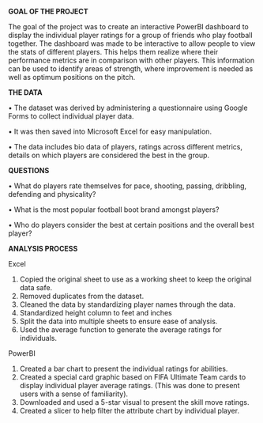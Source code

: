**GOAL OF THE PROJECT**

The goal of the project was to create an interactive PowerBI dashboard to display the individual player ratings for a group of friends who play football together. The dashboard was made to be interactive to allow people to view the stats of different players. This helps them realize where their performance metrics are in comparison with other players. This information can be used to identify areas of strength, where improvement is needed as well as optimum positions on the pitch.


**THE DATA**

•	The dataset was derived by administering a questionnaire using Google Forms to collect individual player data. 

•	It was then saved into Microsoft Excel for easy manipulation.

•	The data includes bio data of players, ratings across different metrics, details on which players are considered the best in the group. 

**QUESTIONS**

•	What do players rate themselves for pace, shooting, passing, dribbling, defending and physicality?

•	What is the most popular football boot brand amongst players?

•	Who do players consider the best at certain positions and the overall best player?


**ANALYSIS PROCESS**

Excel

1.	Copied the original sheet to use as a working sheet to keep the original data safe. 
2.	Removed duplicates from the dataset.
3.	Cleaned the data by standardizing player names through the data.
4.	Standardized height column to feet and inches
5.	Split the data into multiple sheets to ensure ease of analysis.
6.	 Used the average function to generate the average ratings for individuals.

PowerBI

1.	Created a bar chart to present the individual ratings for abilities.
2.	Created a special card graphic based on FIFA Ultimate Team cards to display individual player average ratings. (This was done to present users with a sense of familiarity).
3.	Downloaded and used a 5-star visual to present the skill move ratings.
4.	Created a slicer to help filter the attribute chart by individual player.


